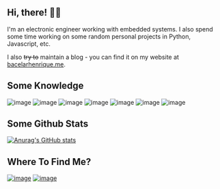 ## Hi, there! 👋🏼

I'm an electronic engineer working with embedded systems. I also spend some time working on some random personal projects in Python, Javascript, etc.

I also ~~try to~~ maintain a blog - you can find it on my website at [bacelarhenrique.me](https://bacelarhenrique.me).

## Some Knowledge
![image](https://img.shields.io/badge/OS-Linux-blue?style=flat&logo=linux&logoColor=white)
![image](https://img.shields.io/badge/Code-C-blue?style=flat&logo=c&logoColor=white)
![image](https://img.shields.io/badge/Code-Python-blue?style=flat&logo=python&logoColor=white)
![image](https://img.shields.io/badge/Code-Javascript-blue?style=flat&logo=javascript&logoColor=white)
![image](https://img.shields.io/badge/Code-Rust-blue?style=flat&logo=rust&logoColor=white)
![image](https://img.shields.io/badge/Shell-Bash-blue?style=flat&logo=bash&logoColor=white)
![image](https://img.shields.io/badge/MCU-STM32-blue?style=flat&logo=stmicroelectronics&logoColor=white)

## Some Github Stats
[![Anurag's GitHub stats](https://github-readme-stats.vercel.app/api?username=bacelarhenrique&show_icons=true&theme=onedark)](https://github.com/bacelarhenrique)

## Where To Find Me?
[![image](https://img.shields.io/badge/LinkedIn-0077B5?style=flat&logo=linkedin&logoColor=white)](https://www.linkedin.com/in/bacelarhenrique/)
[![image](https://img.shields.io/badge/-Instagram-red?style=flat&logo=instagram&logoColor=white)](https://www.instagram.com/bacelarhenrique/)
